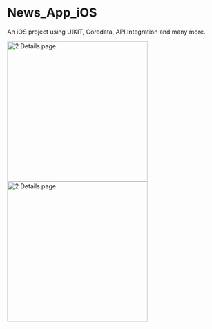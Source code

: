 # News_App_iOS
An iOS project using UIKIT, Coredata, API Integration and many more.


<img width="325" alt="2 Details page" src="https://user-images.githubusercontent.com/69003347/213970761-b0e3fc65-ba6e-4bd2-86c1-533d3740da67.png">

<img width="325" alt="2 Details page" src="https://user-images.githubusercontent.com/69003347/213970772-ee9ccdc2-1ca1-487b-8803-e0b9580e521f.png">
